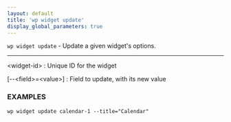```yaml
---
layout: default
title: 'wp widget update'
display_global_parameters: true
---
```


`wp widget update` - Update a given widget's options.

<hr />

&lt;widget-id&gt;
: Unique ID for the widget

[\--&lt;field&gt;=&lt;value&gt;]
: Field to update, with its new value

### EXAMPLES

    wp widget update calendar-1 --title="Calendar"



